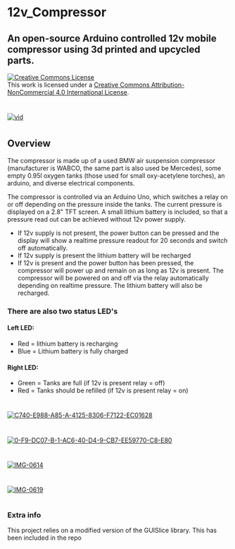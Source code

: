 # 12v_Compressor

## An open-source Arduino controlled 12v mobile compressor using 3d printed and upcycled parts.

<a rel="license" href="http://creativecommons.org/licenses/by-nc/4.0/"><img alt="Creative Commons License" style="border-width:0" src="https://i.creativecommons.org/l/by-nc/4.0/88x31.png" /></a><br />This work is licensed under a <a rel="license" href="http://creativecommons.org/licenses/by-nc/4.0/">Creative Commons Attribution-NonCommercial 4.0 International License</a>.
#

[<img src="https://i.ibb.co/3T3CrVk/Screenshot-18.png" alt="vid" border="0">](https://youtube.com/playlist?list=PLsk74wXEuKOpL2YGHRVS3v7fIHzCto8o0)

#

## Overview

The compressor is made up of a used BMW air suspension compressor (manufacturer is WABCO, the same part is also used be Mercedes), some empty 0.95l oxygen tanks (those used for small oxy-acetylene torches), an arduino, and diverse electrical components.

The compressor is controlled via an Arduino Uno, which switches a relay on or off depending on the pressure inside the tanks. The current pressure is displayed on a 2.8" TFT screen. A small lithium battery is included, so that a pressure read out can be achieved without 12v power supply.

- If 12v supply is not present, the power button can be pressed and the display will show a realtime pressure readout for 20 seconds and switch off automatically.
- If 12v supply is present the lithium battery will be recharged
- If 12v is present and the power button has been pressed, the compressor will power up and remain on as long as 12v is present. The compressor will be powered on and off via the relay automatically depending on realtime pressure. The lithium battery will also be recharged.

### There are also two status LED's
#### Left LED:
- Red = lithium battery is recharging
- Blue = Lithium battery is fully charged
#### Right LED:
- Green = Tanks are full (if 12v is present relay = off)
- Red = Tanks should be refilled (if 12v is present relay = on)

#
<a href="https://ibb.co/Dz1jNbD"><img src="https://i.ibb.co/n6wKT0s/C740-E988-A85-A-4125-8306-F7122-EC01628.jpg" alt="C740-E988-A85-A-4125-8306-F7122-EC01628" border="0"></a>
#
<a href="https://ibb.co/rd78Jnq"><img src="https://i.ibb.co/WVx81S7/0-F9-DC07-B-1-AC6-40-D4-9-CB7-EE59770-C8-E80.jpg" alt="0-F9-DC07-B-1-AC6-40-D4-9-CB7-EE59770-C8-E80" border="0"></a>
#
<a href="https://ibb.co/4fqdKrv"><img src="https://i.ibb.co/590FGHp/IMG-0614.jpg" alt="IMG-0614" border="0"></a>
#
<a href="https://ibb.co/0Q0CyRs"><img src="https://i.ibb.co/Kmt2xpK/IMG-0619.jpg" alt="IMG-0619" border="0"></a>
#

### Extra info

This project relies on a modified version of the GUISlice library. This has been included in the repo
